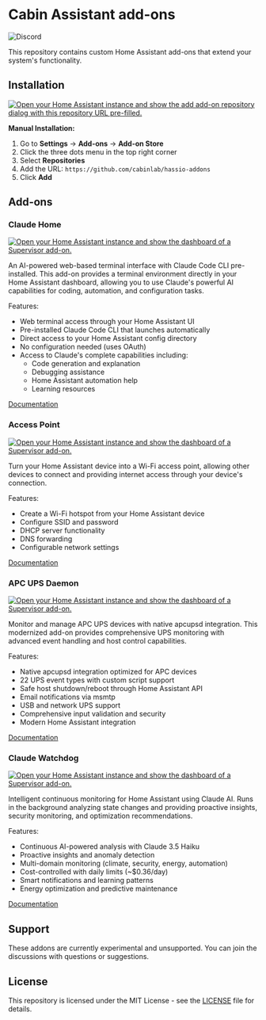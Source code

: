 # Cabin Assistant add-ons

![Discord](https://img.shields.io/discord/895569767757393941?style=flat&logo=discord&logoColor=white&label=discord&link=https%3A%2F%2Fdiscord.gg%2FaaSgZBgkCK)

This repository contains custom Home Assistant add-ons that extend your system's functionality.

## Installation

[![Open your Home Assistant instance and show the add add-on repository dialog with this repository URL pre-filled.](https://my.home-assistant.io/badges/supervisor_add_addon_repository.svg)](https://my.home-assistant.io/redirect/supervisor_add_addon_repository/?repository_url=https%3A%2F%2Fgithub.com%2Fcabinlab%2Fhassio-addons)

**Manual Installation:**
1. Go to **Settings** → **Add-ons** → **Add-on Store**
2. Click the three dots menu in the top right corner
3. Select **Repositories**
4. Add the URL: `https://github.com/cabinlab/hassio-addons`
5. Click **Add**

## Add-ons

### Claude Home

[![Open your Home Assistant instance and show the dashboard of a Supervisor add-on.](https://my.home-assistant.io/badges/supervisor_addon.svg)](https://my.home-assistant.io/redirect/supervisor_addon/?addon=claude_home&repository_url=https%3A%2F%2Fgithub.com%2Fcabinlab%2Fhassio-addons)

An AI-powered web-based terminal interface with Claude Code CLI pre-installed. This add-on provides a terminal environment directly in your Home Assistant dashboard, allowing you to use Claude's powerful AI capabilities for coding, automation, and configuration tasks.

Features:
- Web terminal access through your Home Assistant UI
- Pre-installed Claude Code CLI that launches automatically
- Direct access to your Home Assistant config directory
- No configuration needed (uses OAuth)
- Access to Claude's complete capabilities including:
  - Code generation and explanation
  - Debugging assistance
  - Home Assistant automation help
  - Learning resources

[Documentation](claude-home/DOCS.md)

### Access Point

[![Open your Home Assistant instance and show the dashboard of a Supervisor add-on.](https://my.home-assistant.io/badges/supervisor_addon.svg)](https://my.home-assistant.io/redirect/supervisor_addon/?addon=hassio-access-point&repository_url=https%3A%2F%2Fgithub.com%2Fcabinlab%2Fhassio-addons)

Turn your Home Assistant device into a Wi-Fi access point, allowing other devices to connect and providing internet access through your device's connection.

Features:
- Create a Wi-Fi hotspot from your Home Assistant device
- Configure SSID and password
- DHCP server functionality
- DNS forwarding
- Configurable network settings

[Documentation](hassio-access-point/README.md)

### APC UPS Daemon

[![Open your Home Assistant instance and show the dashboard of a Supervisor add-on.](https://my.home-assistant.io/badges/supervisor_addon.svg)](https://my.home-assistant.io/redirect/supervisor_addon/?addon=apcupsd&repository_url=https%3A%2F%2Fgithub.com%2Fcabinlab%2Fhassio-addons)

Monitor and manage APC UPS devices with native apcupsd integration. This modernized add-on provides comprehensive UPS monitoring with advanced event handling and host control capabilities.

Features:
- Native apcupsd integration optimized for APC devices
- 22 UPS event types with custom script support
- Safe host shutdown/reboot through Home Assistant API
- Email notifications via msmtp
- USB and network UPS support
- Comprehensive input validation and security
- Modern Home Assistant integration

[Documentation](apcupsd/README.md)

### Claude Watchdog

[![Open your Home Assistant instance and show the dashboard of a Supervisor add-on.](https://my.home-assistant.io/badges/supervisor_addon.svg)](https://my.home-assistant.io/redirect/supervisor_addon/?addon=claude_watchdog&repository_url=https%3A%2F%2Fgithub.com%2Fcabinlab%2Fhassio-addons)

Intelligent continuous monitoring for Home Assistant using Claude AI. Runs in the background analyzing state changes and providing proactive insights, security monitoring, and optimization recommendations.

Features:
- Continuous AI-powered analysis with Claude 3.5 Haiku
- Proactive insights and anomaly detection
- Multi-domain monitoring (climate, security, energy, automation)
- Cost-controlled with daily limits (~$0.36/day)
- Smart notifications and learning patterns
- Energy optimization and predictive maintenance

[Documentation](claude-watchdog/README.md)

## Support

These addons are currently experimental and unsupported. You can join the discussions with questions or suggestions.

## License

This repository is licensed under the MIT License - see the [LICENSE](LICENSE) file for details.
